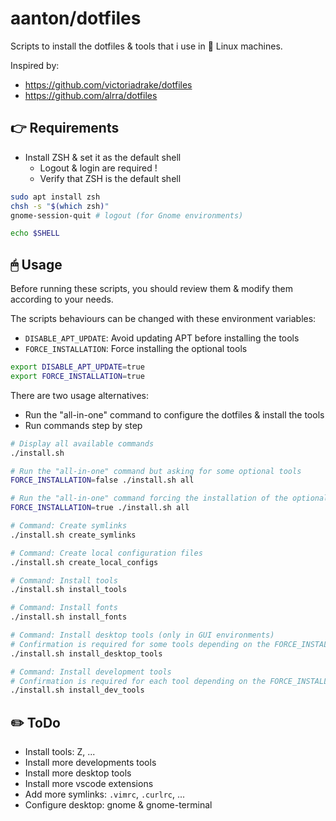 # aanton/dotfiles

Scripts to install the dotfiles & tools that i use in 🐧 Linux machines.

Inspired by:
* https://github.com/victoriadrake/dotfiles
* https://github.com/alrra/dotfiles

## 👉 Requirements

* Install ZSH & set it as the default shell
  * Logout & login are required !
  * Verify that ZSH is the default shell

```bash
sudo apt install zsh
chsh -s "$(which zsh)"
gnome-session-quit # logout (for Gnome environments)

echo $SHELL
```

## 🖱 Usage

Before running these scripts, you should review them & modify them according to your needs.

The scripts behaviours can be changed with these environment variables:
* `DISABLE_APT_UPDATE`: Avoid updating APT before installing the tools
* `FORCE_INSTALLATION`: Force installing the optional tools

```bash
export DISABLE_APT_UPDATE=true
export FORCE_INSTALLATION=true
```

There are two usage alternatives:
* Run the "all-in-one" command to configure the dotfiles & install the tools
* Run commands step by step

```bash
# Display all available commands
./install.sh

# Run the "all-in-one" command but asking for some optional tools
FORCE_INSTALLATION=false ./install.sh all

# Run the "all-in-one" command forcing the installation of the optional tools
FORCE_INSTALLATION=true ./install.sh all

# Command: Create symlinks
./install.sh create_symlinks

# Command: Create local configuration files
./install.sh create_local_configs

# Command: Install tools
./install.sh install_tools

# Command: Install fonts
./install.sh install_fonts

# Command: Install desktop tools (only in GUI environments)
# Confirmation is required for some tools depending on the FORCE_INSTALLATION environment variable
./install.sh install_desktop_tools

# Command: Install development tools
# Confirmation is required for each tool depending on the FORCE_INSTALLATION environment variable
./install.sh install_dev_tools
```

## ✏️ ToDo

* Install tools: Z, ...
* Install more developments tools
* Install more desktop tools
* Install more vscode extensions
* Add more symlinks: `.vimrc`, `.curlrc`, ...
* Configure desktop: gnome & gnome-terminal
